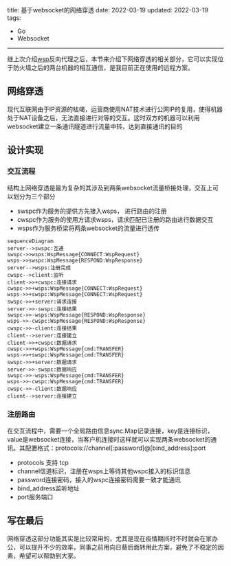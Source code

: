title: 基于websocket的网络穿透
date: 2022-03-19
updated: 2022-03-19
tags:
- Go
- Websocket
---
继上次介绍[wsp](https://github.com/gowsp/wsp)反向代理之后，本节来介绍下网络穿透的相关部分，它可以实现位于防火墙之后的两台机器的相互通信，是我目前正在使用的远程方案。
<!--more-->

## 网络穿透

现代互联网由于IP资源的枯竭，运营商使用NAT技术进行公网IP的复用，使得机器处于NAT设备之后，无法直接进行对等的交互。这时双方的机器可以利用websocket建立一条通讯隧道进行流量中转，达到直接通讯的目的

## 设计实现

### 交互流程

结构上网络穿透是最为复杂的其涉及到两条websocket流量桥接处理，交互上可以划分为三个部分

- swspc作为服务的提供方先接入wsps， 进行路由的注册
- cwspc作为服务的使用方请求wsps，请求匹配已注册的路由进行数据交互
- wsps作为服务桥梁将两条websocket的流量进行透传

```mermaid
sequenceDiagram
server-->swspc:互通
swspc->>wsps:WspMessage{CONNECT:WspRequest}
wsps->>swspc:WspMessage{RESPOND:WspResponse}
server-->wsps:注册完成
cwspc-->client:监听
client->>+cwspc:连接请求
cwspc->>+wsps:WspMessage{CONNECT:WspRequest}
wsps->>+swspc:WspMessage{CONNECT:WspRequest}
swspc->>+server:请求连接
server->>-swspc:连接结果
swspc->>-wsps:WspMessage{RESPOND:WspResponse}
wsps->>-cwspc:WspMessage{RESPOND:WspResponse}
cwspc->>-client:连接结果
client-->server:连接建立
client->>+cwspc:数据请求
cwspc->>+wsps:WspMessage{cmd:TRANSFER}
wsps->>+swspc:WspMessage{cmd:TRANSFER}
swspc->>+server:数据请求
server->>-swspc:数据响应
swspc->>-wsps:WspMessage{cmd:TRANSFER}
wsps->>-cwspc:WspMessage{cmd:TRANSFER}
cwspc->>-client:数据响应
client-->server:连接建立
```

### 注册路由

在交互流程中，需要一个全局路由信息sync.Map记录连接，key是连接标识，value是websocket连接，当客户机连接时这样就可以实现两条websocket的通讯。其配置格式：protocols://channel[:password]@[bind_address]:port

- protocols 支持 tcp
- channel信道标识，注册在wsps上等待其他wspc接入的标识信息
- password连接密码，接入的wspc连接密码需要一致才能通讯
- bind_address监听地址
- port服务端口


## 写在最后

网络穿透这部分功能其实是比较常用的，尤其是现在疫情期间时不时就会在家办公，可以提升不少的效率，同事之前用向日葵后面转用此方案，避免了不稳定的因素，希望可以帮助到大家。